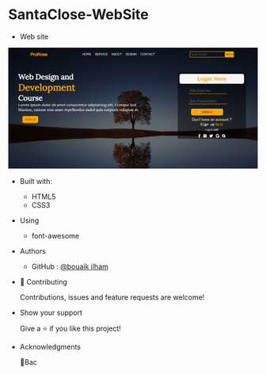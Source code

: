 # SantaClose-WebSite

- Web site

![SantaClose-WebSite](./img/capture.png)

- Built with:
    - HTML5
    - CSS3
- Using
    - font-awesome
- Authors 
    -  GitHub : [@bouaik ilham](https://github.com/BouaikIlham)
- 🤝 Contributing

    Contributions, issues and feature requests are welcome!
- Show your support

    Give a ⭐️ if you like this project!
- Acknowledgments
 
    📝Bac
